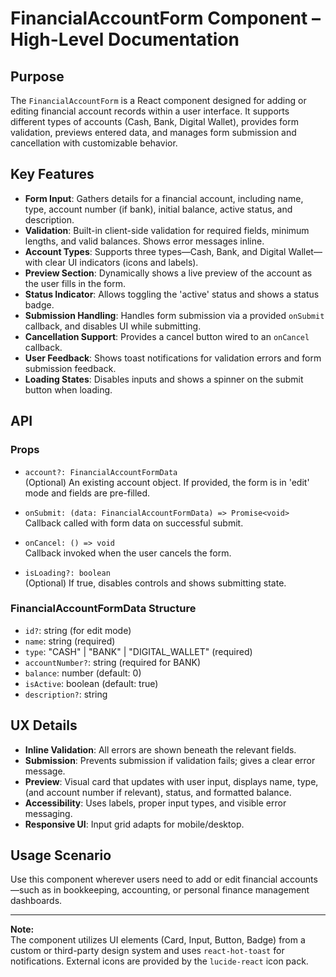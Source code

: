 # FinancialAccountForm Component – High-Level Documentation

## Purpose

The `FinancialAccountForm` is a React component designed for adding or editing financial account records within a user interface. It supports different types of accounts (Cash, Bank, Digital Wallet), provides form validation, previews entered data, and manages form submission and cancellation with customizable behavior.

## Key Features

- **Form Input**: Gathers details for a financial account, including name, type, account number (if bank), initial balance, active status, and description.
- **Validation**: Built-in client-side validation for required fields, minimum lengths, and valid balances. Shows error messages inline.
- **Account Types**: Supports three types—Cash, Bank, and Digital Wallet—with clear UI indicators (icons and labels).
- **Preview Section**: Dynamically shows a live preview of the account as the user fills in the form.
- **Status Indicator**: Allows toggling the 'active' status and shows a status badge.
- **Submission Handling**: Handles form submission via a provided `onSubmit` callback, and disables UI while submitting.
- **Cancellation Support**: Provides a cancel button wired to an `onCancel` callback.
- **User Feedback**: Shows toast notifications for validation errors and form submission feedback.
- **Loading States**: Disables inputs and shows a spinner on the submit button when loading.

## API

### Props

- `account?: FinancialAccountFormData`  
  (Optional) An existing account object. If provided, the form is in 'edit' mode and fields are pre-filled.

- `onSubmit: (data: FinancialAccountFormData) => Promise<void>`  
  Callback called with form data on successful submit.

- `onCancel: () => void`  
  Callback invoked when the user cancels the form.

- `isLoading?: boolean`  
  (Optional) If true, disables controls and shows submitting state.

### FinancialAccountFormData Structure

- `id?`: string (for edit mode)
- `name`: string (required)
- `type`: "CASH" | "BANK" | "DIGITAL_WALLET" (required)
- `accountNumber?`: string (required for BANK)
- `balance`: number (default: 0)
- `isActive`: boolean (default: true)
- `description?`: string

## UX Details

- **Inline Validation**: All errors are shown beneath the relevant fields.
- **Submission**: Prevents submission if validation fails; gives a clear error message.
- **Preview**: Visual card that updates with user input, displays name, type, (and account number if relevant), status, and formatted balance.
- **Accessibility**: Uses labels, proper input types, and visible error messaging.
- **Responsive UI**: Input grid adapts for mobile/desktop.

## Usage Scenario

Use this component wherever users need to add or edit financial accounts—such as in bookkeeping, accounting, or personal finance management dashboards.

---

**Note:**  
The component utilizes UI elements (Card, Input, Button, Badge) from a custom or third-party design system and uses `react-hot-toast` for notifications. External icons are provided by the `lucide-react` icon pack.

